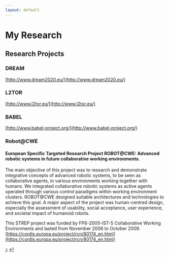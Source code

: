 ```yaml
---
layout: default
---
```


# [](#my-research)My Research




## [](#projects)Research Projects

### [](#dream)DREAM


[http://www.dream2020.eu/](http://www.dream2020.eu/)

### [](#l2tor)L2TOR


[http://www.l2tor.eu/](http://www.l2tor.eu/)

### [](#babel)BABEL


[http://www.babel-project.org/](http://www.babel-project.org/)

### [](#robots_at_collaborative_working_environments)Robot@CWE

#### European Specific Targeted Research Project ROBOT@CWE: Advanced robotic systems in future collaborative working environments.

The main objective of this project was to research and demonstrate integrative concepts of advanced robotic systems, to be seen as collaborative agents, in various environments working together with humans. We integrated collaborative robotic systems as active agents operated through various control paradigms within working environment clusters. ROBOT@CWE designed suitable architectures and technologies to achieve this goal. A major aspect of the project was human-centred design, especially the assessment of usability, social acceptance, user experience, and societal impact of humanoid robots.

This STREP project was funded by FP6-2005-IST-5 Collaborative Working Environments and lasted from November 2006 to October 2009. [https://cordis.europa.eu/project/rcn/80174_en.html](https://cordis.europa.eu/project/rcn/80174_en.html)


[:arrow_heading_up:](#my-research)
[:leftwards_arrow_with_hook:](javascript:history.back())
